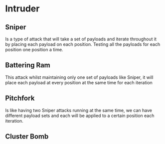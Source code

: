 # Intruder
## Sniper
Is a type of attack that will take a set of payloads and iterate throughout it by placing each payload on each position. Testing all the payloads for each position one position a time.
## Battering Ram
This attack whilst maintaining only one set of payloads like Sniper, it will place each payload at every position at the same time for each iteration
## Pitchfork
Is like having two Sniper attacks running at the same time, we can have different payload sets and each will be applied to a certain position each iteration.
## Cluster Bomb